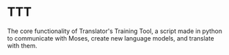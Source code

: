 # TTT
The core functionality of Translator's Training Tool, a script made in python to communicate with Moses, create new language models, and translate with them. 
